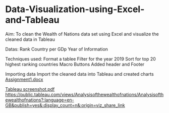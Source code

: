# Data-Visualization-using-Excel-and-Tableau
Aim:
To clean the Wealth of Nations data set using Excel and visualize the cleaned data in Tableau

Datas:
Rank
Country per GDp
Year of Information

Techniques used:
Format a tablee
Filter for the year 2019
Sort for top 20 highest ranking countries
Macro Buttons
Added header and Footer

Importing data
Import the cleaned data into Tableau and created charts
[Assignment1.docx](https://github.com/sowmyaece44/Data-Visualization-using-Excel-and-Tableau/files/11110731/Assignment1.docx)



[Tableau screenshot.pdf](https://github.com/sowmyaece44/Data-Visualization-using-Excel-and-Tableau/files/11111284/Tableau.screenshot.pdf)
https://public.tableau.com/views/Analysisofthewealthofnations/Analysisofthewealthofnations?:language=en-GB&publish=yes&:display_count=n&:origin=viz_share_link
